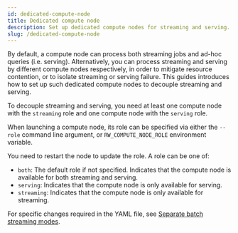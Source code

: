 ```yaml
---
id: dedicated-compute-node
title: Dedicated compute node
description: Set up dedicated compute nodes for streaming and serving.
slug: /dedicated-compute-node
---
```

<head>
  <link rel="canonical" href="https://docs.risingwave.com/docs/current/dedicated-compute-node/" />
</head>

By default, a compute node can process both streaming jobs and ad-hoc queries (i.e. serving). Alternatively, you can process streaming and serving by different compute nodes respectively, in order to mitigate resource contention, or to isolate streaming or serving failure. This guides introduces how to set up such dedicated compute nodes to decouple streaming and serving.

To decouple streaming and serving, you need at least one compute node with the `streaming` role and one compute node with the `serving` role.

When launching a compute node, its role can be specified via either the `--role` command line argument, or `RW_COMPUTE_NODE_ROLE` environment variable.

You need to restart the node to update the role. A role can be one of:

- `both`: The default role if not specified. Indicates that the compute node is available for both streaming and serving.
- `serving`: Indicates that the compute node is only available for serving.
- `streaming`: Indicates that the compute node is only available for streaming.

For specific changes required in the YAML file, see [Separate batch streaming modes](https://github.com/risingwavelabs/risingwave-operator/blob/main/docs/manifests/risingwave/advanced/separate-batch-streaming-modes.yaml).
